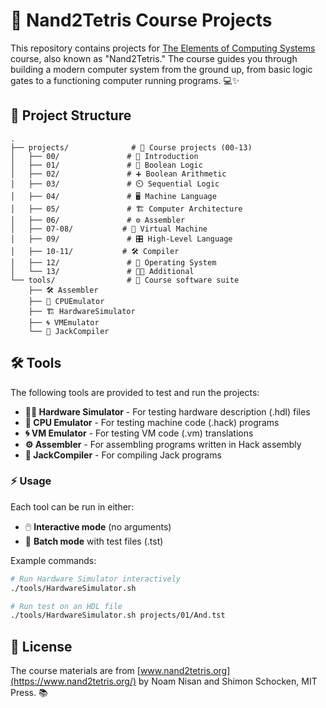 # 🚀 Nand2Tetris Course Projects

This repository contains projects for [The Elements of Computing Systems](https://www.nand2tetris.org/) course, also known as "Nand2Tetris." The course guides you through building a modern computer system from the ground up, from basic logic gates to a functioning computer running programs. 💻✨

## 📂 Project Structure

```
.
├── projects/              # 🧩 Course projects (00-13)
│   ├── 00/               # 🔑 Introduction
│   ├── 01/               # 🧮 Boolean Logic
│   ├── 02/               # ➕ Boolean Arithmetic
│   ├── 03/               # ⏲️ Sequential Logic
│   ├── 04/               # 🖥️ Machine Language
│   ├── 05/               # 🏗️ Computer Architecture
│   ├── 06/               # ⚙️ Assembler
│   ├── 07-08/           # 🧱 Virtual Machine
│   ├── 09/               # 🎛️ High-Level Language
│   ├── 10-11/           # 🛠️ Compiler
│   ├── 12/               # 📱 Operating System
│   └── 13/               # 🧑‍💻 Additional
└── tools/                # 🔧 Course software suite
    ├── 🛠️ Assembler        
    ├── 🧠 CPUEmulator
    ├── 🏗️ HardwareSimulator
    ├── 🌀 VMEmulator
    └── 🚀 JackCompiler
```

## 🛠️ Tools

The following tools are provided to test and run the projects:

- **🧑‍💻 Hardware Simulator** - For testing hardware description (.hdl) files  
- **🧠 CPU Emulator** - For testing machine code (.hack) programs  
- **🌀 VM Emulator** - For testing VM code (.vm) translations  
- **⚙️ Assembler** - For assembling programs written in Hack assembly  
- **🚀 JackCompiler** - For compiling Jack programs  

### ⚡ Usage 

Each tool can be run in either:  
- 🖱️ **Interactive mode** (no arguments)  
- 📝 **Batch mode** with test files (.tst)  

Example commands:

```bash
# Run Hardware Simulator interactively
./tools/HardwareSimulator.sh

# Run test on an HDL file
./tools/HardwareSimulator.sh projects/01/And.tst
```

## 📜 License

The course materials are from [www.nand2tetris.org](https://www.nand2tetris.org/) by Noam Nisan and Shimon Schocken, MIT Press. 📚